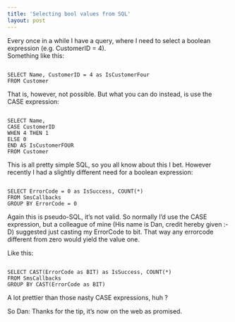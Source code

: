 ```yaml
---
title: 'Selecting bool values from SQL'
layout: post
---
```


Every once in a while I have a query, where I need to select a boolean expression (e.g. CustomerID = 4).  
Something like this:

```

SELECT Name, CustomerID = 4 as IsCustomerFour
FROM Customer
```

That is, however, not possible. But what you can do instead, is use the CASE expression:

```

SELECT Name,
CASE CustomerID
WHEN 4 THEN 1
ELSE 0
END AS IsCustomerFOUR
FROM Customer
```

This is all pretty simple SQL, so you all know about this I bet. However recently I had a slightly different need for a boolean expression:

```

SELECT ErrorCode = 0 as IsSuccess, COUNT(*)
FROM SmsCallbacks
GROUP BY ErrorCode = 0
```

Again this is pseudo-SQL, it’s not valid. So normally I’d use the CASE expression, but a colleague of mine (His name is Dan, credit hereby given :-D) suggested just casting my ErrorCode to bit. That way any errorcode different from zero would yield the value one.

Like this:

```

SELECT CAST(ErrorCode as BIT) as IsSuccess, COUNT(*)
FROM SmsCallbacks
GROUP BY CAST(ErrorCode as BIT)
```

A lot prettier than those nasty CASE expressions, huh ?

So Dan: Thanks for the tip, it’s now on the web as promised.